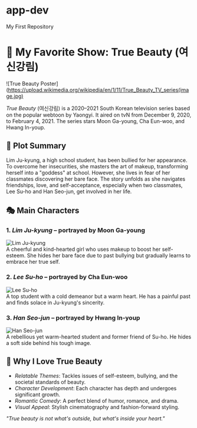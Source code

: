 # app-dev
My First Repository
# 🌸 My Favorite Show: True Beauty (여신강림)

![True Beauty Poster](https://upload.wikimedia.org/wikipedia/en/1/11/True_Beauty_TV_series(image.jpg)

*True Beauty* (여신강림) is a 2020–2021 South Korean television series based on the popular webtoon by Yaongyi. It aired on tvN from December 9, 2020, to February 4, 2021. The series stars Moon Ga-young, Cha Eun-woo, and Hwang In-youp.

## 📖 Plot Summary

Lim Ju-kyung, a high school student, has been bullied for her appearance. To overcome her insecurities, she masters the art of makeup, transforming herself into a "goddess" at school. However, she lives in fear of her classmates discovering her bare face. The story unfolds as she navigates friendships, love, and self-acceptance, especially when two classmates, Lee Su-ho and Han Seo-jun, get involved in her life.

## 🎭 Main Characters

### 1. *Lim Ju-kyung* – portrayed by Moon Ga-young  
![Lim Ju-kyung](https://upload.wikimedia.org/wikipedia/commons/thumb/4/4e/Moon_Ga-young_in_2020.jpg/440px-Moon_Ga-young_in_2020.jpg)  
A cheerful and kind-hearted girl who uses makeup to boost her self-esteem. She hides her bare face due to past bullying but gradually learns to embrace her true self.

### 2. *Lee Su-ho* – portrayed by Cha Eun-woo  
![Lee Su-ho](https://upload.wikimedia.org/wikipedia/commons/thumb/3/3d/Cha_Eun-woo_in_2020.jpg/440px-Cha_Eun-woo_in_2020.jpg)  
A top student with a cold demeanor but a warm heart. He has a painful past and finds solace in Ju-kyung's sincerity.

### 3. *Han Seo-jun* – portrayed by Hwang In-youp  
![Han Seo-jun](https://upload.wikimedia.org/wikipedia/commons/thumb/5/5b/Hwang_In-youp_in_2020.jpg/440px-Hwang_In-youp_in_2020.jpg)  
A rebellious yet warm-hearted student and former friend of Su-ho. He hides a soft side behind his tough image.

## 💖 Why I Love True Beauty

- *Relatable Themes*: Tackles issues of self-esteem, bullying, and the societal standards of beauty.
- *Character Development*: Each character has depth and undergoes significant growth.
- *Romantic Comedy*: A perfect blend of humor, romance, and drama.
- *Visual Appeal*: Stylish cinematography and fashion-forward styling.

*"True beauty is not what's outside, but what's inside your heart."*
